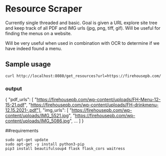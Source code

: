 # Resource Scraper 
Currently single threaded and basic. Goal is given a URL explore site tree and keep track of all PDF and IMG urls (jpg, png, tiff, gif). Will be useful for finding the menus on a website. 

Will be very useful when used in combination with OCR to determine if we have indeed found a menu.

## Sample usage
```
curl http://localhost:8080/get_resources?url=https://firehousepb.com/ 
```
### output
{
  "pdf_urls": [
    "https://firehousepb.com/wp-content/uploads/FH-Menu-12-15-21.pdf", 
    "https://firehousepb.com/wp-content/uploads/FH-drinkmenu-12.15.2021-.pdf"], 
  "img_urls": [
    "https://firehousepb.com/wp-content/uploads/IMG_5521.jpg", 
    "https://firehousepb.com/wp-content/uploads/IMG_5086.jpg",
    ...
  ]
}

##requirements
```
sudo apt-get update
sudo apt-get -y install python3-pip
pip3 install beautifulsoup4 flask flask_cors waitress 
```
